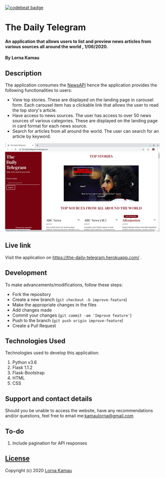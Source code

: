 [![codebeat badge](https://codebeat.co/badges/48b8cb11-0f83-494b-8066-955c05e2c51e)](https://codebeat.co/projects/github-com-lornakamau-the-daily-telegram-master)
# The Daily Telegram
#### An application that allows users to list and preview news articles from various sources all around the world , 1/06/2020.
#### By Lorna Kamau

## Description
The application consumes the [NewsAPI](https://newsapi.org/) hence the application provides the following functionalities to users:
- View top stories. These are displayed on the landing page in carousel form. Each carousel item has a clickable link that allows the user to read the top story's article.
- Have access to news sources. The user has access to over 50 news sources of various categories. These are displayed on the landing page in card format for each news source.
- Search for articles from all around the world. The user can search for an article by keyword.

![landing](./app/static/images/landing.png)

## Live link
Visit the application on https://the-daily-telegram.herokuapp.com/ .

## Development
To make advancements/modifications, follow these steps:

- Fork the repository
- Create a new branch (`git checkout -b improve-feature`)
- Make the appropriate changes in the files
- Add changes made
- Commit your changes (`git commit -am 'Improve feature'`)
- Push to the branch (`git push origin improve-feature`)
- Create a Pull Request 

## Technologies Used
Technologies used to develop this application:

1. Python v3.6
2. Flask 1.1.2
3. Flask-Bootstrap
4. HTML 
5. CSS


## Support and contact details

Should you be unable to access the website, have any recommendations and/or questions, feel free to email me:[kamaulorna@gmail.com](mailto:kamaulorna@gmail.com)

## To-do
1. Include pagination for API responses

## [License](https://github.com/lornakamau/the-daily-telegram/blob/master/LICENSE.md)

Copyright (c) 2020 [Lorna Kamau](https://github.com/lornakamau)  